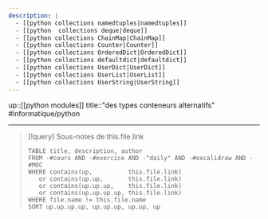 ```yaml
---
description: |
  - [[python collections namedtuples|namedtuples]]
  - [[python  collections deque|deque]]
  - [[python collections ChainMap|ChainMap]]
  - [[python collections Counter|Counter]]
  - [[python collections OrderedDict|OrderedDict]]
  - [[python collections defaultdict|defaultdict]]
  - [[python collections UserDict|UserDict]]
  - [[python collections UserList|UserList]]
  - [[python collections UserString|UserString]]
---
```

up::[[python modules]]
title::"des types conteneurs alternatifs"
#informatique/python

----

> [!query] Sous-notes de this.file.link
> ```dataview
> TABLE title, description, author
> FROM -#cours AND -#exercice AND -"daily" AND -#excalidraw AND -#MOC
> WHERE contains(up,          this.file.link)
>    or contains(up.up,       this.file.link)
>    or contains(up.up.up,    this.file.link)
>    or contains(up.up.up.up, this.file.link)
> WHERE file.name != this.file.name
> SORT up.up.up.up, up.up.up, up.up, up
> ```

